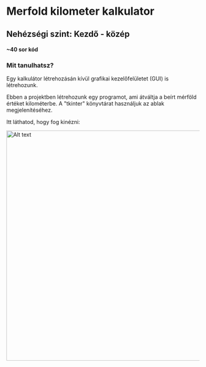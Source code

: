 # Merfold kilometer kalkulator

## Nehézségi szint: Kezdő - közép
#### ~40 sor kód

### Mit tanulhatsz?
Egy kalkulátor létrehozásán kívül grafikai kezelőfelületet (GUI) is létrehozunk.

Ebben a projektben létrehozunk egy programot, ami átváltja a beírt mérföld értéket kilométerbe.
A "tkinter" könyvtárat használjuk az ablak megjelenítéséhez.

Itt láthatod, hogy fog kinézni:

<img src="https://github.com/itbetyar/Merfold-kilometer-kalkulator/blob/main/mile-to-km.png" alt="Alt text" width="600">
